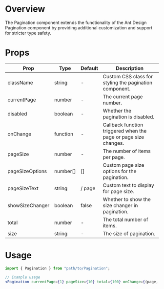 # Overview

The Pagination component extends the functionality of the Ant Design Pagination component by providing additional customization and support for stricter type safety.

# Props

| Prop            | Type     | Default | Description                                                     |
| --------------- | -------- | ------- | --------------------------------------------------------------- |
| className       | string   | -       | Custom CSS class for styling the pagination component.          |
| currentPage     | number   | -       | The current page number.                                        |
| disabled        | boolean  | -       | Whether the pagination is disabled.                             |
| onChange        | function | -       | Callback function triggered when the page or page size changes. |
| pageSize        | number   | -       | The number of items per page.                                   |
| pageSizeOptions | number[] | []      | Custom page size options for the pagination.                    |
| pageSizeText    | string   | / page  | Custom text to display for page size.                           |
| showSizeChanger | boolean  | false   | Whether to show the size changer in pagination.                 |
| total           | number   | -       | The total number of items.                                      |
| size            | string   | -       | The size of pagination.                                         |

# Usage

```jsx
import { Pagination } from "path/to/Pagination";

// Example usage
<Pagination currentPage={1} pageSize={10} total={100} onChange={(page, pageSize) => console.log("Page:", page, "PageSize:", pageSize)} pageSizeOptions={[10, 20, 30, 40]} pageSizeText="/ page" showSizeChanger />;
```
